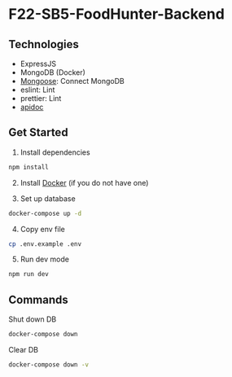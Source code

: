 # F22-SB5-FoodHunter-Backend

## Technologies

- ExpressJS
- MongoDB (Docker)
- [Mongoose](https://mongoosejs.com/): Connect MongoDB
- eslint: Lint
- prettier: Lint
- [apidoc](https://apidocjs.com/)


## Get Started

1. Install dependencies
```bash
npm install
```

2. Install [Docker](https://docs.docker.com/desktop/) (if you do not have one)


3. Set up database

```bash
docker-compose up -d
```

4. Copy env file

```bash
cp .env.example .env
```

5. Run dev mode
```bash
npm run dev
```

## Commands
Shut down DB
```bash
docker-compose down
```

Clear DB
```bash
docker-compose down -v
```